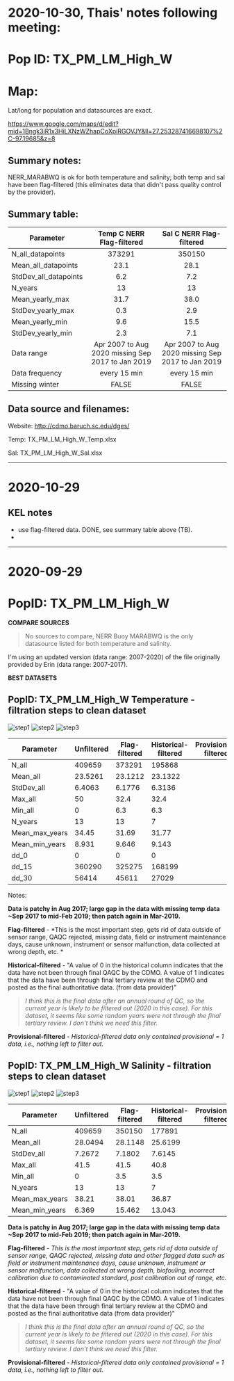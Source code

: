 # 2020-10-30, Thais' notes following meeting:

# Pop ID: TX_PM_LM_High_W

# Map:

Lat/long for population and datasources are exact.

https://www.google.com/maps/d/edit?mid=1Bngk3iR1x3HiLXNzWZhapCoXpiRGOVJY&ll=27.253287416698107%2C-97.19685&z=8

## Summary notes:

NERR_MARABWQ is ok for both temperature and salinity; both temp and sal have been flag-filtered (this eliminates data that didn't pass quality control by the provider).

## Summary table:

| Parameter             | Temp C NERR Flag-filtered | Sal C NERR Flag-filtered |
| ----------------------| :-----------------------: | :----------------------: |
| N_all_datapoints      |      373291               |       350150             |
| Mean_all_datapoints   |       23.1                |        28.1              |
| StdDev_all_datapoints |       6.2                 |        7.2               |
| N_years               |       13                  |         13               |
| Mean_yearly_max       |       31.7                |         38.0             |
| StdDev_yearly_max     |        0.3                |         2.9              |
| Mean_yearly_min       |       9.6                 |       15.5               |
| StdDev_yearly_min     |        2.3                |        7.1               |
| Data range            |Apr 2007 to Aug 2020 missing Sep 2017 to Jan 2019|Apr 2007 to Aug 2020 missing Sep 2017 to Jan 2019|
| Data frequency        |   every 15 min            |       every 15 min       |
| Missing winter        |    FALSE                  |        FALSE             |

## Data source and filenames:

Website: http://cdmo.baruch.sc.edu/dges/

Temp: TX_PM_LM_High_W_Temp.xlsx

Sal: TX_PM_LM_High_W_Sal.xlsx

---

# 2020-10-29

## KEL notes
- use flag-filtered data. DONE, see summary table above (TB).
- 

---

# 2020-09-29

# PopID: TX_PM_LM_High_W

**COMPARE SOURCES**

> No sources to compare, NERR Buoy MARABWQ is the only datasource listed for both temperature and salinity.

I'm using an updated version (data range: 2007-2020) of the file originally provided by Erin (data range: 2007-2017).

**BEST DATASETS**

## PopID: TX_PM_LM_High_W Temperature - filtration steps to clean dataset

![step1](../img/TX-PM-LM-High-W-temp-1-unfiltered.PNG)
![step2](../img/TX-PM-LM-High-W-temp-2-flag-filtered.PNG)
![step3](../img/TX-PM-LM-High-W-temp-3-historical-filtered.PNG)

| Parameter      | Unfiltered | Flag-filtered | Historical-filtered | Provisional-filtered |
| ---------------| ---------- | ------------- | ------------------- | -------------------- |
| N_all          | 409659     |  373291       |  195868             |                      |
| Mean_all       |  23.5261   | 23.1212       |  23.1322            |                      |
| StdDev_all     |  6.4063    |  6.1776       |  6.3136             |                      |
| Max_all        | 50         |  32.4         |  32.4               |                      |
| Min_all        | 0          |  6.3          |   6.3               |                      |
| N_years        |  13        |  13           |   7                 |                      |
| Mean_max_years | 34.45      | 31.69         |  31.77              |                      |
| Mean_min_years | 8.931      | 9.646         | 9.143               |                      |
| dd_0           |  0         |  0            |   0                 |                      |
| dd_15          |  360290    |  325275       |  168199             |                      |
| dd_30          |  56414     | 45611         |  27029              |                      |

Notes: 

**Data is patchy in Aug 2017; large gap in the data with missing temp data ~Sep 2017 to mid-Feb 2019; then patch again in Mar-2019.**

**Flag-filtered** - *This is the most important step, gets rid of data outside of sensor range, QAQC rejected, missing data, field or instrument maintenance days, cause unknown, instrument or sensor malfunction, data collected at wrong depth, etc. *

**Historical-filtered** - "A value of 0 in the historical column indicates that the data have not been through final QAQC by the CDMO. A value of 1 indicates that the data have been through final tertiary review at the CDMO and posted as the final authoritative data. (from data provider)" 
>*I think this is the final data after an annual round of QC, so the current year is likely to be filtered out (2020 in this case). For this dataset, it seems like some random years were not through the final tertiary review. I don't think we need this filter.*

**Provisional-filtered** - *Historical-filtered data only contained provisional = 1 data, i.e., nothing left to filter out.*

## PopID: TX_PM_LM_High_W Salinity - filtration steps to clean dataset

![step1](../img/TX-PM-LM-High-W-sal-1-unfiltered.PNG)
![step2](../img/TX-PM-LM-High-W-sal-2-flag-filtered.PNG)
![step3](../img/TX-PM-LM-High-W-sal-3-historical-filtered.PNG)

| Parameter      | Unfiltered | Flag-filtered | Historical-filtered | Provisional-filtered |
| ---------------| ---------- | ------------- | ------------------- | -------------------- |
| N_all          |  409659    | 350150        |  177891             |                      |
| Mean_all       |  28.0494   | 28.1148       |  25.6199            |                      |
| StdDev_all     |  7.2672    |  7.1802       |  7.6145             |                      |
| Max_all        | 41.5       |  41.5         |  40.8               |                      |  
| Min_all        | 0          |  3.5          |   3.5               |                      |
| N_years        |  13        |  13           |   7                 |                      |
| Mean_max_years | 38.21      | 38.01         |  36.87              |                      |
| Mean_min_years | 6.369      | 15.462        | 13.043              |                      |

**Data is patchy in Aug 2017; large gap in the data with missing temp data ~Sep 2017 to mid-Feb 2019; then patch again in Mar-2019.**

**Flag-filtered** - *This is the most important step, gets rid of data outside of sensor range, QAQC rejected, missing data and other flagged data such as field or instrument maintenance days, cause unknown, instrument or sensor malfunction, data collected at wrong depth, biofouling, incorrect calibration due to contaminated standard, post calibration out of range, etc.*

**Historical-filtered** - "A value of 0 in the historical column indicates that the data have not been through final QAQC by the CDMO. A value of 1 indicates that the data have been through final tertiary review at the CDMO and posted as the final authoritative data (from data provider)" 
>*I think this is the final data after an annual round of QC, so the current year is likely to be filtered out (2020 in this case). For this dataset, it seems like some random years were not through the final tertiary review. I don't think we need this filter.*

**Provisional-filtered** - *Historical-filtered data only contained provisional = 1 data, i.e., nothing left to filter out.*


